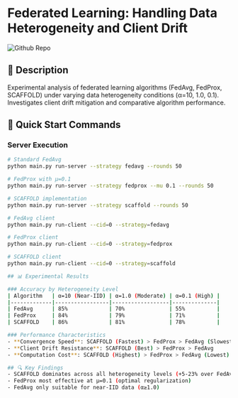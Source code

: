 # Federated Learning: Handling Data Heterogeneity and Client Drift

![Github Repo](https://github.com/nardos627/FederatedTP2) 


## 📝 Description
Experimental analysis of federated learning algorithms (FedAvg, FedProx, SCAFFOLD) under varying data heterogeneity conditions (α=10, 1.0, 0.1). Investigates client drift mitigation and comparative algorithm performance.

## 🚀 Quick Start Commands

### Server Execution
```bash
# Standard FedAvg
python main.py run-server --strategy fedavg --rounds 50

# FedProx with μ=0.1
python main.py run-server --strategy fedprox --mu 0.1 --rounds 50

# SCAFFOLD implementation
python main.py run-server --strategy scaffold --rounds 50

# FedAvg client
python main.py run-client --cid=0 --strategy=fedavg

# FedProx client 
python main.py run-client --cid=0 --strategy=fedprox

# SCAFFOLD client
python main.py run-client --cid=0 --strategy=scaffold

## 📊 Experimental Results

### Accuracy by Heterogeneity Level
| Algorithm   | α=10 (Near-IID) | α=1.0 (Moderate) | α=0.1 (High) |
|-------------|-----------------|------------------|--------------|
| FedAvg      | 85%             | 70%              | 55%          |
| FedProx     | 84%             | 79%              | 71%          |
| SCAFFOLD    | 86%             | 81%              | 78%          |

### Performance Characteristics
- **Convergence Speed**: SCAFFOLD (Fastest) > FedProx > FedAvg (Slowest)
- **Client Drift Resistance**: SCAFFOLD (Best) > FedProx > FedAvg
- **Computation Cost**: SCAFFOLD (Highest) > FedProx > FedAvg (Lowest)

## 🔍 Key Findings
- SCAFFOLD dominates across all heterogeneity levels (+5-23% over FedAvg)
- FedProx most effective at μ=0.1 (optimal regularization)
- FedAvg only suitable for near-IID data (α≥1.0)
